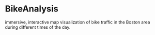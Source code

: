 # BikeAnalysis
 immersive, interactive map visualization of bike traffic in the Boston area during different times of the day.
